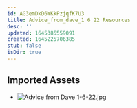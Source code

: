 ```yaml
---
id: AG3emDkD6WKkPzjqfK7U3
title: Advice_from_dave_1 6 22 Resources
desc: ''
updated: 1645385559091
created: 1645225706385
stub: false
isDir: true
---
```

## Imported Assets
- ![Advice from Dave 1-6-22.jpg](/assets/advice-from-dave-1-6-22-O33dygYDgIGu.jpg)
